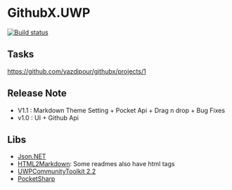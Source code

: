 # GithubX.UWP

[![Build status](https://build.appcenter.ms/v0.1/apps/dd05cbde-11b6-45db-8d2f-f65b1791e4a1/branches/master/badge)](https://appcenter.ms)

## Tasks
https://github.com/yazdipour/githubx/projects/1


## Release Note


* V1.1 : Markdown Theme Setting + Pocket Api + Drag n drop + Bug Fixes
* v1.0 : UI + Github Api


## Libs

* [Json.NET](https://www.nuget.org/packages/Newtonsoft.Json/)
* [HTML2Markdown](https://github.com/baynezy/Html2Markdown): Some readmes also have html tags
* [UWPCommunityToolkit 2.2](https://github.com/Microsoft/UWPCommunityToolkit)
* [PocketSharp](https://github.com/ceee/PocketSharp)